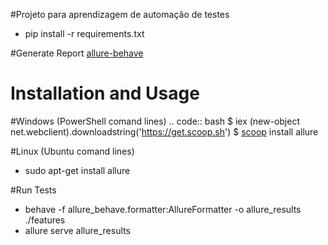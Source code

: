 
#Projeto para aprendizagem de automação de testes
* pip install -r requirements.txt

#Generate Report 
[allure-behave](https://pypi.org/project/allure-behave/)


Installation and Usage
======================

 #Windows (PowerShell comand lines)
 .. code:: bash 
    $ iex (new-object net.webclient).downloadstring('https://get.scoop.sh')
    $ [scoop](https://github.com/lukesampson/scoop) install allure

 #Linux (Ubuntu comand lines)
* sudo apt-get install allure

 #Run Tests
* behave -f allure_behave.formatter:AllureFormatter -o allure_results ./features
* allure serve allure_results